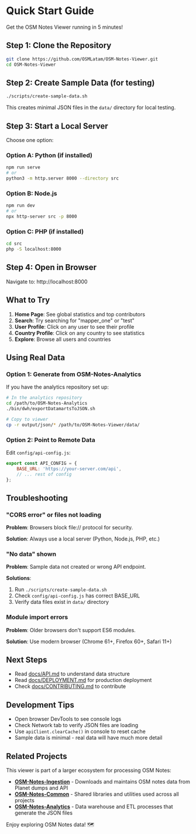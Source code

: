 # Quick Start Guide

Get the OSM Notes Viewer running in 5 minutes!

## Step 1: Clone the Repository

```bash
git clone https://github.com/OSMLatam/OSM-Notes-Viewer.git
cd OSM-Notes-Viewer
```

## Step 2: Create Sample Data (for testing)

```bash
./scripts/create-sample-data.sh
```

This creates minimal JSON files in the `data/` directory for local testing.

## Step 3: Start a Local Server

Choose one option:

### Option A: Python (if installed)
```bash
npm run serve
# or
python3 -m http.server 8000 --directory src
```

### Option B: Node.js
```bash
npm run dev
# or
npx http-server src -p 8000
```

### Option C: PHP (if installed)
```bash
cd src
php -S localhost:8000
```

## Step 4: Open in Browser

Navigate to: http://localhost:8000

## What to Try

1. **Home Page**: See global statistics and top contributors
2. **Search**: Try searching for "mapper_one" or "test"
3. **User Profile**: Click on any user to see their profile
4. **Country Profile**: Click on any country to see statistics
5. **Explore**: Browse all users and countries

## Using Real Data

### Option 1: Generate from OSM-Notes-Analytics

If you have the analytics repository set up:

```bash
# In the analytics repository
cd /path/to/OSM-Notes-Analytics
./bin/dwh/exportDatamartsToJSON.sh

# Copy to viewer
cp -r output/json/* /path/to/OSM-Notes-Viewer/data/
```

### Option 2: Point to Remote Data

Edit `config/api-config.js`:

```javascript
export const API_CONFIG = {
    BASE_URL: 'https://your-server.com/api',
    // ... rest of config
};
```

## Troubleshooting

### "CORS error" or files not loading

**Problem**: Browsers block file:// protocol for security.

**Solution**: Always use a local server (Python, Node.js, PHP, etc.)

### "No data" shown

**Problem**: Sample data not created or wrong API endpoint.

**Solutions**:
1. Run `./scripts/create-sample-data.sh`
2. Check `config/api-config.js` has correct BASE_URL
3. Verify data files exist in `data/` directory

### Module import errors

**Problem**: Older browsers don't support ES6 modules.

**Solution**: Use modern browser (Chrome 61+, Firefox 60+, Safari 11+)

## Next Steps

- Read [docs/API.md](docs/API.md) to understand data structure
- Read [docs/DEPLOYMENT.md](docs/DEPLOYMENT.md) for production deployment
- Check [docs/CONTRIBUTING.md](docs/CONTRIBUTING.md) to contribute

## Development Tips

- Open browser DevTools to see console logs
- Check Network tab to verify JSON files are loading
- Use `apiClient.clearCache()` in console to reset cache
- Sample data is minimal - real data will have much more detail

## Related Projects

This viewer is part of a larger ecosystem for processing OSM Notes:

- **[OSM-Notes-Ingestion](https://github.com/OSMLatam/OSM-Notes-Ingestion)** - Downloads and maintains OSM notes data from Planet dumps and API
- **[OSM-Notes-Common](https://github.com/OSMLatam/OSM-Notes-Common)** - Shared libraries and utilities used across all projects
- **[OSM-Notes-Analytics](https://github.com/OSMLatam/OSM-Notes-Analytics)** - Data warehouse and ETL processes that generate the JSON files

Enjoy exploring OSM Notes data! 🗺️
